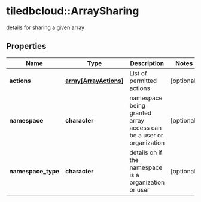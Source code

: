 # tiledbcloud::ArraySharing

details for sharing a given array
## Properties
Name | Type | Description | Notes
------------ | ------------- | ------------- | -------------
**actions** | [**array[ArrayActions]**](ArrayActions.md) | List of permitted actions | [optional] 
**namespace** | **character** | namespace being granted array access can be a user or organization | [optional] 
**namespace_type** | **character** | details on if the namespace is a organization or user | [optional] 



